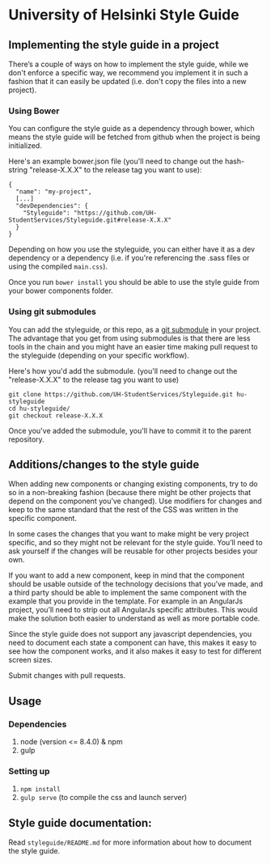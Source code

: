 # University of Helsinki Style Guide #

## Implementing the style guide in a project ##

There’s a couple of ways on how to implement the style guide, while we don't enforce a specific way, we recommend you implement it in such a fashion that it can easily be updated (i.e. don't copy the files into a new project).

### Using Bower ###

You can configure the style guide as a dependency through bower, which means the style guide will be fetched from github when the project is being initialized.

Here's an example bower.json file (you'll need to change out the hash-string "release-X.X.X" to the release tag you want to use):
```
{
  "name": "my-project",
  [...]
  "devDependencies": {
    "Styleguide": "https://github.com/UH-StudentServices/Styleguide.git#release-X.X.X"
  }
}
```
Depending on how you use the styleguide, you can either have it as a dev dependency or a dependency (i.e. if you're  referencing the .sass files or using the compiled `main.css`).

Once you run `bower install` you should be able to use the style guide from your bower components folder.

### Using git submodules ###

You can add the styleguide, or this repo, as a [git submodule](http://git-scm.com/docs/git-submodule) in your project. The advantage that you get from using submodules is that there are less tools in the chain and you might have an easier time making pull request to the styleguide (depending on your specific workflow).

Here's how you'd add the submodule. (you'll need to change out the "release-X.X.X" to the release tag you want to use)
````
git clone https://github.com/UH-StudentServices/Styleguide.git hu-styleguide
cd hu-styleguide/
git checkout release-X.X.X
````

Once you've added the submodule, you'll have to commit it to the parent repository.

## Additions/changes to the style guide ##

When adding new components or changing existing components, try to do so in a non-breaking fashion (because there might be other projects that depend on the component you’ve changed). Use modifiers for changes and keep to the same standard that the rest of the CSS was written in the specific component.

In some cases the changes that you want to make might be very project specific, and so they might not be relevant for the style guide. You’ll need to ask yourself if the changes will be reusable for other projects besides your own.

If you want to add a new component, keep in mind that the component should be usable outside of the technology decisions that you’ve made, and a third party should be able to implement the same component with the example that you provide in the template. For example in an AngularJs project, you’ll need to strip out all AngularJs specific attributes. This would make the solution both easier to understand as well as more portable code.

Since the style guide does not support any javascript dependencies, you need to document each state a component can have, this makes it easy to see how the component works, and it also makes it easy to test for different screen sizes.

Submit changes with pull requests.

## Usage ##

### Dependencies ###

1. node (version <= 8.4.0) & npm 
2. gulp

### Setting up ###

1. `npm install`
2. `gulp serve` (to compile the css and launch server)

## Style guide documentation: ##

Read `styleguide/README.md` for more information about how to document the style guide.

